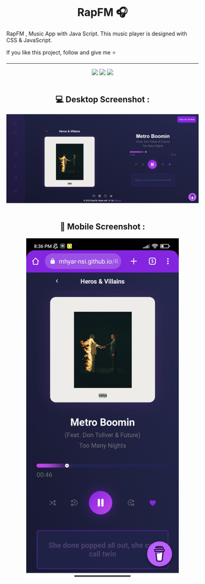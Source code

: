 
<h1 align="center">RapFM 🎧</h1>
<p>RapFM , Music App with Java Script. This music player is designed with CSS & JavaScript.</p>
<p>If you like this project, follow and give me ⭐ </p>
<hr>
<div align="center">
  <a href="https://mhyar-nsi.github.io/RapFM/"><img src="https://img.shields.io/badge/Look-Demo-blueviolet?style=for-the-badge"></a>
  <a href="https://github.com/Mhyar-nsi/RapFM"><img src="https://img.shields.io/github/languages/code-size/mhyar-nsi/RapFM?logo=github&style=for-the-badge"></a>
  <a href="https://github.com/Mhyar-nsi/RapFM/tree/main/src"><img src="https://img.shields.io/github/languages/count/Mhyar-nsi/RapFM?color=yellow&logo=Javascript&style=for-the-badge"></a>
</div>
<br>


<div align="center">
  <h2>💻 Desktop Screenshot : </h2>
  <img src="https://raw.githubusercontent.com/Mhyar-nsi/RapFM/main/Screenshot.png">
</div>
<br>

<div align="center">
  <h2>📱 Mobile Screenshot : </h2> 
  <img src="https://raw.githubusercontent.com/Mhyar-nsi/RapFM/main/Mobile-Screenshot.jpg" width="400px">
</div>
